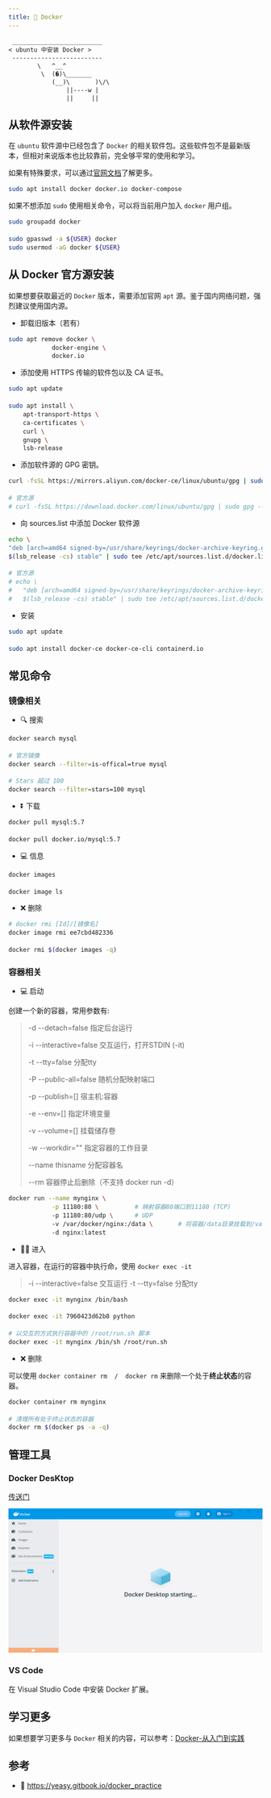 ```yaml
---
title: 🐳 Docker
---
```


```:no-line-numbers
 _________________________
< ubuntu 中安装 Docker >
 -------------------------
        \   ^__^
         \  (�)\_______
            (__)\       )\/\
                ||----w |
                ||     ||
```


## 从软件源安装

在 `ubuntu` 软件源中已经包含了 `Docker` 的相关软件包。这些软件包不是最新版本，但相对来说版本也比较靠前，完全够平常的使用和学习。

如果有特殊要求，可以通过[官网文档](https://docs.docker.com/engine/install/ubuntu/)了解更多。

```sh
sudo apt install docker docker.io docker-compose
```

如果不想添加 `sudo` 使用相关命令，可以将当前用户加入 `docker` 用户组。

```sh
sudo groupadd docker

sudo gpasswd -a ${USER} docker
sudo usermod -aG docker ${USER}
```


## 从 Docker 官方源安装

如果想要获取最近的 `Docker` 版本，需要添加官网 `apt` 源。鉴于国内网络问题，强烈建议使用国内源。

- 卸载旧版本（若有）

```sh
sudo apt remove docker \
            docker-engine \
            docker.io
```

- 添加使用 HTTPS 传输的软件包以及 CA 证书。

```sh
sudo apt update

sudo apt install \
    apt-transport-https \
    ca-certificates \
    curl \
    gnupg \
    lsb-release
```

- 添加软件源的 GPG 密钥。

```sh
curl -fsSL https://mirrors.aliyun.com/docker-ce/linux/ubuntu/gpg | sudo gpg --dearmor -o /usr/share/keyrings/docker-archive-keyring.gpg

# 官方源
# curl -fsSL https://download.docker.com/linux/ubuntu/gpg | sudo gpg --dearmor -o /usr/share/keyrings/docker-archive-keyring.gpg
```


- 向 sources.list 中添加 Docker 软件源

```sh
echo \
"deb [arch=amd64 signed-by=/usr/share/keyrings/docker-archive-keyring.gpg] https://mirrors.aliyun.com/docker-ce/linux/ubuntu \
$(lsb_release -cs) stable" | sudo tee /etc/apt/sources.list.d/docker.list > /dev/null

# 官方源
# echo \
#   "deb [arch=amd64 signed-by=/usr/share/keyrings/docker-archive-keyring.gpg] https://download.docker.com/linux/ubuntu \
#   $(lsb_release -cs) stable" | sudo tee /etc/apt/sources.list.d/docker.list > /dev/null
```

- 安装

```sh
sudo apt update

sudo apt install docker-ce docker-ce-cli containerd.io
```


## 常见命令

### 镜像相关

- 🔍 搜索

```sh
docker search mysql

# 官方镜像
docker search --filter=is-offical=true mysql

# Stars 超过 100
docker search --filter=stars=100 mysql
```

- ⏬ 下载

```sh
docker pull mysql:5.7

docker pull docker.io/mysql:5.7
```

- 💻 信息

```sh
docker images

docker image ls
```

- ❌ 删除

```sh
# docker rmi [Id]/[镜像名]
docker image rmi ee7cbd482336

docker rmi $(docker images -q)
```

### 容器相关

- 💻 启动

创建一个新的容器，常用参数有:

> -d  --detach=false  指定后台运行
>
> -i  --interactive=false  交互运行，打开STDIN  (-it)
>
> -t  --tty=false  分配tty
>
> -P  --public-all=false  随机分配映射端口
>
> -p  --publish=[]  宿主机:容器
>
> -e  --env=[]  指定环境变量
>
> -v  --volume=[]  挂载储存卷
>
> -w  --workdir=""  指定容器的工作目录
>
> --name thisname  分配容器名
>
> --rm  容器停止后删除（不支持 docker run -d）

```sh
docker run --name mynginx \
            -p 11180:80 \          # 映射容器80端口到11180 (TCP)
            -p 11180:80/udp \      # UDP
            -v /var/docker/nginx:/data \       # 将容器/data目录挂载到/var/docker/nginx
            -d nginx:latest
```

- 👨‍💻 进入

进入容器，在运行的容器中执行命，使用 `docker exec -it`

> -i  --interactive=false  交互运行
> -t  --tty=false  分配tty

```sh
docker exec -it mynginx /bin/bash

docker exec -it 7960423d62b8 python

# 以交互的方式执行容器中的 /root/run.sh 脚本
docker exec -it mynginx /bin/sh /root/run.sh
```


- ❌ 删除

可以使用 `docker container rm  /  docker rm` 来删除一个处于**终止状态**的容器。

```sh
docker container rm mynginx

# 清理所有处于终止状态的容器
docker rm $(docker ps -a -q)
```

## 管理工具

### Docker DesKtop

[传送门](https://docs.docker.com/desktop/linux/install/ubuntu/)

![docker-desktop](/images/docs/code/install/docker/docker-desktop.png)

### VS Code

在 Visual Studio Code 中安装 Docker 扩展。

## 学习更多

如果想要学习更多与 `Docker` 相关的内容，可以参考：[Docker-从入门到实践](https://yeasy.gitbook.io/docker_practice)


## 参考

- 🔗 https://yeasy.gitbook.io/docker_practice
